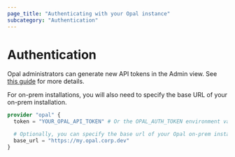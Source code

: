 ```yaml
---
page_title: "Authenticating with your Opal instance"
subcategory: "Authentication"
---
```


# Authentication
Opal administrators can generate new API tokens in the Admin view. See [this guide](https://docs.opal.dev/reference/authentication) for more details.

For on-prem installations, you will also need to specify the base URL of your on-prem installation.

```terraform
provider "opal" {
  token = "YOUR_OPAL_API_TOKEN" # Or the OPAL_AUTH_TOKEN environment variable.

  # Optionally, you can specify the base url of your Opal on-prem installation.
  base_url = "https://my.opal.corp.dev"
}
```
